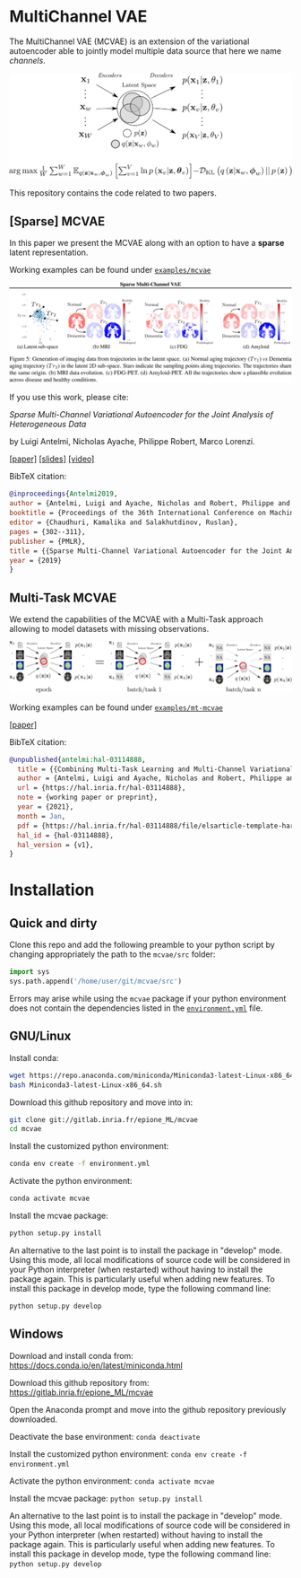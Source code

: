 # MultiChannel VAE

The MultiChannel VAE (MCVAE) is an extension of the variational autoencoder able to jointly model multiple data source that here we name *channels*.

<img src="./fig/mcvae.svg">

This repository contains the code related to two papers.

## [Sparse] MCVAE

In this paper we present the MCVAE along with an option to have a __sparse__ latent representation.

Working examples can be found under [`examples/mcvae`](https://github.com/ggbioing/mcvae/tree/master/examples/mcvae)

<img src="./fig/sampling.png">

If you use this work, please cite:

*Sparse Multi-Channel Variational Autoencoder for the Joint Analysis of Heterogeneous Data*

by Luigi Antelmi, Nicholas Ayache, Philippe Robert, Marco Lorenzi.

[[paper]](http://proceedings.mlr.press/v97/antelmi19a.html)
[[slides]](https://icml.cc/media/Slides/icml/2019/hallb(12-16-00)-12-17-00-5118-sparse_multi-ch.pdf)
[[video]](https://videoken.com/embed/n5e2qNQ-h6E?tocitem=67)

BibTeX citation:
```bibtex
@inproceedings{Antelmi2019,
author = {Antelmi, Luigi and Ayache, Nicholas and Robert, Philippe and Lorenzi, Marco},
booktitle = {Proceedings of the 36th International Conference on Machine Learning},
editor = {Chaudhuri, Kamalika and Salakhutdinov, Ruslan},
pages = {302--311},
publisher = {PMLR},
title = {{Sparse Multi-Channel Variational Autoencoder for the Joint Analysis of Heterogeneous Data}}, 
year = {2019}
}
```

## Multi-Task MCVAE

We extend the capabilities of the MCVAE with a Multi-Task approach
allowing to model datasets with missing observations.

<img src="./fig/mt-mcvae.png">

Working examples can be found under [`examples/mt-mcvae`](https://github.com/ggbioing/mcvae/tree/master/examples/mt-mcvae)

[[paper]](https://hal.inria.fr/hal-03114888/file/elsarticle-template-harv.pdf)

BibTeX citation:
```bibtex
@unpublished{antelmi:hal-03114888,
  title = {{Combining Multi-Task Learning and Multi-Channel Variational Auto-Encoders to Exploit Datasets with Missing Observations -Application to Multi-Modal Neuroimaging Studies in Dementia}},
  author = {Antelmi, Luigi and Ayache, Nicholas and Robert, Philippe and Ribaldi, Federica and Garibotto, Valentina and Frisoni, Giovanni B and Lorenzi, Marco},
  url = {https://hal.inria.fr/hal-03114888},
  note = {working paper or preprint},
  year = {2021},
  month = Jan,
  pdf = {https://hal.inria.fr/hal-03114888/file/elsarticle-template-harv.pdf},
  hal_id = {hal-03114888},
  hal_version = {v1},
}
```

# Installation

## Quick and dirty
Clone this repo and add the following preamble to your python script by changing appropriately the path to the `mcvae/src` folder: 
```python
import sys
sys.path.append('/home/user/git/mcvae/src')
```
 Errors may arise while using the `mcvae` package if your python environment does not contain the dependencies listed in the [`environment.yml`](./environment.yml) file. 

## GNU/Linux
Install conda:
```bash
wget https://repo.anaconda.com/miniconda/Miniconda3-latest-Linux-x86_64.sh  
bash Miniconda3-latest-Linux-x86_64.sh
```

Download this github repository and move into in:
```bash
git clone git://gitlab.inria.fr/epione_ML/mcvae
cd mcvae
```

Install the customized python environment:
```bash
conda env create -f environment.yml
```

Activate the python environment:
```bash
conda activate mcvae
```

Install the mcvae package:
```bash
python setup.py install
```

An alternative to the last point is to install the package in "develop" mode.
Using this mode, all local modifications of source code will be considered in your Python interpreter (when restarted) without having to install the package again.
This is particularly useful when adding new features.
To install this package in develop mode, type the following command line:
```bash
python setup.py develop
```

## Windows
Download and install conda from: https://docs.conda.io/en/latest/miniconda.html

Download this github repository from: https://gitlab.inria.fr/epione_ML/mcvae

Open the Anaconda prompt and move into the github repository previously downloaded.

Deactivate the base environment:
`conda deactivate`

Install the customized python environment:
`conda env create -f environment.yml`

Activate the python environment:
`conda activate mcvae`

Install the mcvae package:
`python setup.py install`

An alternative to the last point is to install the package in "develop" mode.
Using this mode, all local modifications of source code will be considered in your Python interpreter (when restarted) without having to install the package again.
This is particularly useful when adding new features.
To install this package in develop mode, type the following command line:
`python setup.py develop`
